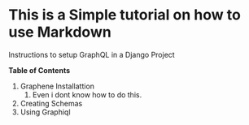 # This is a Simple tutorial on how to use Markdown

Instructions to setup GraphQL in a Django Project

**Table of Contents**

1. Graphene Installattion
    1. Even i dont know how to do this.
1. Creating Schemas
1. Using Graphiql